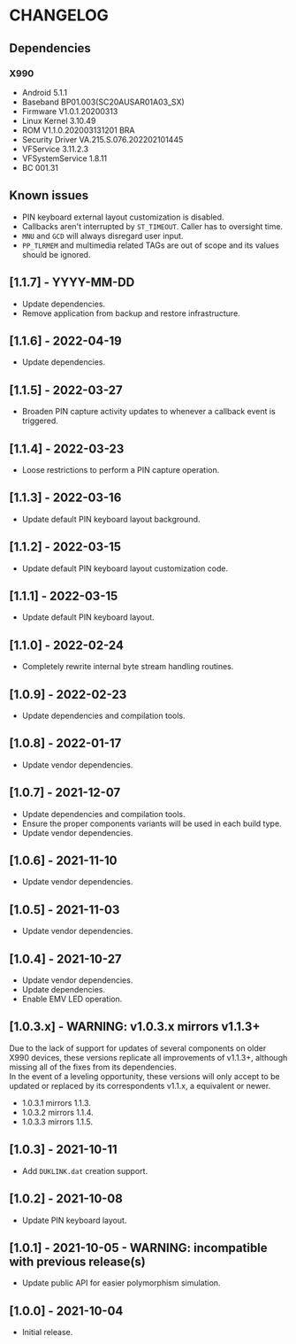 # CHANGELOG

## Dependencies

### X990
- Android 5.1.1
- Baseband BP01.003(SC20AUSAR01A03_SX)
- Firmware V1.0.1.20200313
- Linux Kernel 3.10.49
- ROM V1.1.0.202003131201 BRA
- Security Driver VA.215.S.076.202202101445
- VFService 3.11.2.3
- VFSystemService 1.8.11
- BC 001.31

## Known issues
- PIN keyboard external layout customization is disabled.
- Callbacks aren't interrupted by `ST_TIMEOUT`. Caller has to oversight time.
- `MNU` and `GCD` will always disregard user input.
- `PP_TLRMEM` and multimedia related TAGs are out of scope and its values
  should be ignored.

## [1.1.7] - YYYY-MM-DD
- Update dependencies.
- Remove application from backup and restore infrastructure.

## [1.1.6] - 2022-04-19
- Update dependencies.

## [1.1.5] - 2022-03-27
- Broaden PIN capture activity updates to whenever a callback event is
  triggered.
  
## [1.1.4] - 2022-03-23
- Loose restrictions to perform a PIN capture operation.

## [1.1.3] - 2022-03-16
- Update default PIN keyboard layout background.

## [1.1.2] - 2022-03-15
- Update default PIN keyboard layout customization code.

## [1.1.1] - 2022-03-15
- Update default PIN keyboard layout.
  
## [1.1.0] - 2022-02-24
- Completely rewrite internal byte stream handling routines.

## [1.0.9] - 2022-02-23
- Update dependencies and compilation tools.

## [1.0.8] - 2022-01-17
- Update vendor dependencies.
  
## [1.0.7] - 2021-12-07
- Update dependencies and compilation tools.
- Ensure the proper components variants will be used in each build type.
- Update vendor dependencies.

## [1.0.6] - 2021-11-10
- Update vendor dependencies.

## [1.0.5] - 2021-11-03
- Update vendor dependencies.

## [1.0.4] - 2021-10-27
- Update vendor dependencies.
- Update dependencies.
- Enable EMV LED operation.

## [1.0.3.x] - WARNING: v1.0.3.x mirrors v1.1.3+
Due to the lack of support for updates of several components on older X990
devices, these versions replicate all improvements of v1.1.3+, although missing
all of the fixes from its dependencies.  
In the event of a leveling opportunity, these versions will only accept to be
updated or replaced by its correspondents v1.1.x, a equivalent or newer.  

- 1.0.3.1 mirrors 1.1.3.
- 1.0.3.2 mirrors 1.1.4.
- 1.0.3.3 mirrors 1.1.5.

## [1.0.3] - 2021-10-11
- Add `DUKLINK.dat` creation support.

## [1.0.2] - 2021-10-08
- Update PIN keyboard layout.

## [1.0.1] - 2021-10-05 - WARNING: incompatible with previous release(s)
- Update public API for easier polymorphism simulation.

## [1.0.0] - 2021-10-04
- Initial release.
